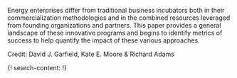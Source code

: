 Energy enterprises differ from traditional business incubators both in their commercialization methodologies and in the combined resources leveraged from founding organizations and partners. This paper provides a general landscape of these innovative programs and begins to identify metrics of success to help quantify the impact of these various approaches.

Credit: David J. Garfield, Kate E. Moore & Richard Adams

{! search-content: !}

